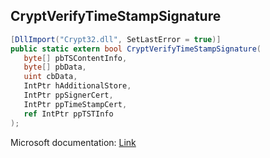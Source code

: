 ## CryptVerifyTimeStampSignature

```csharp
[DllImport("Crypt32.dll", SetLastError = true)]
public static extern bool CryptVerifyTimeStampSignature(
   byte[] pbTSContentInfo,
   byte[] pbData,
   uint cbData,
   IntPtr hAdditionalStore,
   IntPtr ppSignerCert,
   IntPtr ppTimeStampCert,
   ref IntPtr ppTSTInfo
);
```

Microsoft documentation: [Link](https://docs.microsoft.com/en-us/windows/win32/api/wincrypt/nf-wincrypt-cryptverifytimestampsignature)
